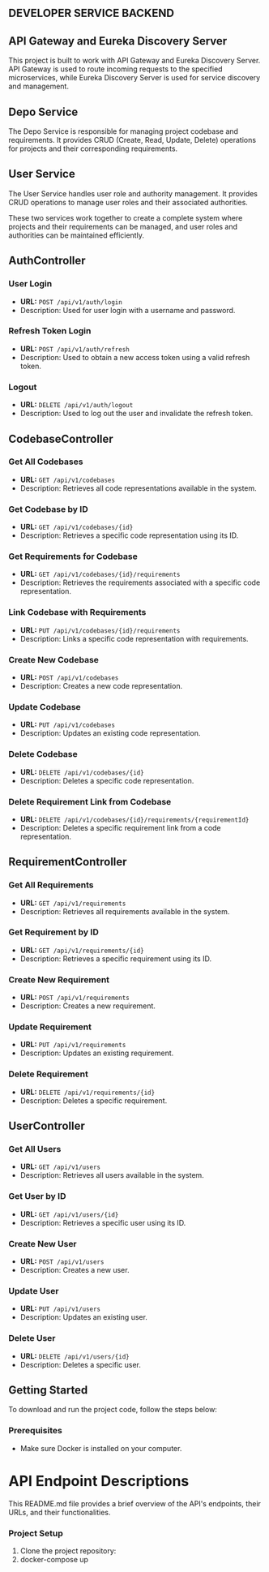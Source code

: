 ## DEVELOPER SERVICE BACKEND

## API Gateway and Eureka Discovery Server

This project is built to work with API Gateway and Eureka Discovery Server. API Gateway is used to route incoming requests to the specified microservices, while Eureka Discovery Server is used for service discovery and management.

## Depo Service
The Depo Service is responsible for managing project codebase and requirements. It provides CRUD (Create, Read, Update, Delete) operations for projects and their corresponding requirements.

## User Service
The User Service handles user role and authority management. It provides CRUD operations to manage user roles and their associated authorities.

These two services work together to create a complete system where projects and their requirements can be managed, and user roles and authorities can be maintained efficiently.


## AuthController

### User Login
- **URL:** `POST /api/v1/auth/login`
- Description: Used for user login with a username and password.

### Refresh Token Login
- **URL:** `POST /api/v1/auth/refresh`
- Description: Used to obtain a new access token using a valid refresh token.

### Logout
- **URL:** `DELETE /api/v1/auth/logout`
- Description: Used to log out the user and invalidate the refresh token.

## CodebaseController

### Get All Codebases
- **URL:** `GET /api/v1/codebases`
- Description: Retrieves all code representations available in the system.

### Get Codebase by ID
- **URL:** `GET /api/v1/codebases/{id}`
- Description: Retrieves a specific code representation using its ID.

### Get Requirements for Codebase
- **URL:** `GET /api/v1/codebases/{id}/requirements`
- Description: Retrieves the requirements associated with a specific code representation.

### Link Codebase with Requirements
- **URL:** `PUT /api/v1/codebases/{id}/requirements`
- Description: Links a specific code representation with requirements.

### Create New Codebase
- **URL:** `POST /api/v1/codebases`
- Description: Creates a new code representation.

### Update Codebase
- **URL:** `PUT /api/v1/codebases`
- Description: Updates an existing code representation.

### Delete Codebase
- **URL:** `DELETE /api/v1/codebases/{id}`
- Description: Deletes a specific code representation.

### Delete Requirement Link from Codebase
- **URL:** `DELETE /api/v1/codebases/{id}/requirements/{requirementId}`
- Description: Deletes a specific requirement link from a code representation.

## RequirementController

### Get All Requirements
- **URL:** `GET /api/v1/requirements`
- Description: Retrieves all requirements available in the system.

### Get Requirement by ID
- **URL:** `GET /api/v1/requirements/{id}`
- Description: Retrieves a specific requirement using its ID.

### Create New Requirement
- **URL:** `POST /api/v1/requirements`
- Description: Creates a new requirement.

### Update Requirement
- **URL:** `PUT /api/v1/requirements`
- Description: Updates an existing requirement.

### Delete Requirement
- **URL:** `DELETE /api/v1/requirements/{id}`
- Description: Deletes a specific requirement.

## UserController

### Get All Users
- **URL:** `GET /api/v1/users`
- Description: Retrieves all users available in the system.

### Get User by ID
- **URL:** `GET /api/v1/users/{id}`
- Description: Retrieves a specific user using its ID.

### Create New User
- **URL:** `POST /api/v1/users`
- Description: Creates a new user.

### Update User
- **URL:** `PUT /api/v1/users`
- Description: Updates an existing user.

### Delete User
- **URL:** `DELETE /api/v1/users/{id}`
- Description: Deletes a specific user.

## Getting Started

To download and run the project code, follow the steps below:

### Prerequisites

- Make sure Docker is installed on your computer.

# API Endpoint Descriptions

This README.md file provides a brief overview of the API's endpoints, their URLs, and their functionalities.

### Project Setup

1. Clone the project repository:
2. docker-compose up



